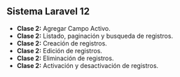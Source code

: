## Sistema Laravel 12

- **Clase 2:** Agregar Campo Activo.
- **Clase 2:** Listado, paginación y busqueda de registros.
- **Clase 2:** Creación de registros.
- **Clase 2:** Edición de registros.
- **Clase 2:** Eliminación de registros.
- **Clase 2:** Activación y desactivación de registros.

